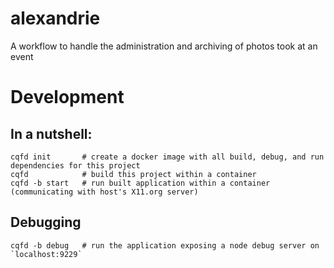 # alexandrie

A workflow to handle the administration and archiving of photos took at an event

# Development

## In a nutshell:

```
cqfd init       # create a docker image with all build, debug, and run dependencies for this project
cqfd            # build this project within a container
cqfd -b start   # run built application within a container (communicating with host's X11.org server)
```

## Debugging

```
cqfd -b debug   # run the application exposing a node debug server on `localhost:9229`
```
